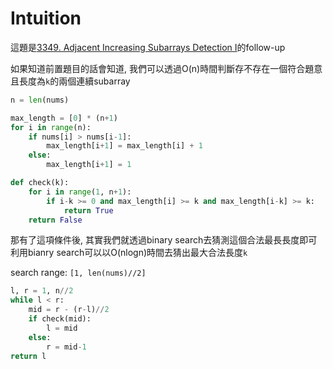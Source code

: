 # Intuition

這題是[3349. Adjacent Increasing Subarrays Detection I](https://leetcode.com/problems/adjacent-increasing-subarrays-detection-ii/)的follow-up

如果知道前置題目的話會知道, 我們可以透過O(n)時間判斷存不存在一個符合題意且長度為`k`的兩個連續subarray

```py
n = len(nums)

max_length = [0] * (n+1)
for i in range(n):
    if nums[i] > nums[i-1]:
        max_length[i+1] = max_length[i] + 1
    else:
        max_length[i+1] = 1

def check(k):
    for i in range(1, n+1):
        if i-k >= 0 and max_length[i] >= k and max_length[i-k] >= k:
            return True
    return False
```

那有了這項條件後, 其實我們就透過binary search去猜測這個合法最長長度即可
利用bianry search可以以O(nlogn)時間去猜出最大合法長度`k`

search range: `[1, len(nums)//2]`

```py
l, r = 1, n//2
while l < r:
    mid = r - (r-l)//2
    if check(mid):
        l = mid
    else:
        r = mid-1
return l
```